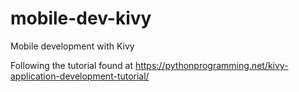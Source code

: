 # mobile-dev-kivy
Mobile development with Kivy

Following the tutorial found at https://pythonprogramming.net/kivy-application-development-tutorial/